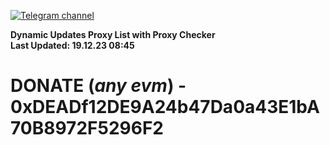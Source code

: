 [![Telegram channel](https://img.shields.io/endpoint?url=https://runkit.io/damiankrawczyk/telegram-badge/branches/master?url=https://t.me/n4z4v0d)](https://t.me/n4z4v0d) 

**Dynamic Updates Proxy List with Proxy Checker**  
**Last Updated: 19.12.23 08:45**

# DONATE (_any evm_) - 0xDEADf12DE9A24b47Da0a43E1bA70B8972F5296F2
